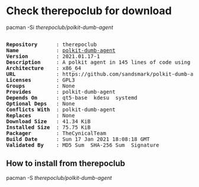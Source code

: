 # Check therepoclub for download

        
pacman -Si *therepoclub/polkit-dumb-agent*

<div class="highlight"><pre class="highlight"><text>
<b>Repository</b>      : therepoclub
<b>Name</b>            : <a href='../../x86_64/polkit-dumb-agent-2021.01.17-1-x86_64.pkg.tar.zst'>polkit-dumb-agent</a>
<b>Version</b>         : 2021.01.17-1
<b>Description</b>     : A polkit agent in 145 lines of code using Qt and libsystemd, because polkit sucks.
<b>Architecture</b>    : x86_64
<b>URL</b>             : https://github.com/sandsmark/polkit-dumb-agent
<b>Licenses</b>        : GPL3
<b>Groups</b>          : None
<b>Provides</b>        : polkit-dumb-agent
<b>Depends On</b>      : qt5-base  kdesu  systemd
<b>Optional Deps</b>   : None
<b>Conflicts With</b>  : polkit-dumb-agent
<b>Replaces</b>        : None
<b>Download Size</b>   : 41.34 KiB
<b>Installed Size</b>  : 75.75 KiB
<b>Packager</b>        : TheCynicalTeam <wayne6324@gmail.com>
<b>Build Date</b>      : Sun 17 Jan 2021 18:08:18 GMT
<b>Validated By</b>    : MD5 Sum  SHA-256 Sum  Signature
</text></pre></div>

## How to install from therepoclub

        
pacman -S *therepoclub/polkit-dumb-agent*
